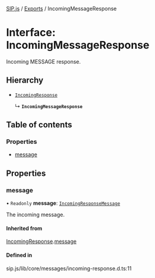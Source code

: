 [SIP.js](../README.md) / [Exports](../modules.md) / IncomingMessageResponse

# Interface: IncomingMessageResponse

Incoming MESSAGE response.

## Hierarchy

- [`IncomingResponse`](IncomingResponse.md)

  ↳ **`IncomingMessageResponse`**

## Table of contents

### Properties

- [message](IncomingMessageResponse.md#message)

## Properties

### message

• `Readonly` **message**: [`IncomingResponseMessage`](../classes/IncomingResponseMessage.md)

The incoming message.

#### Inherited from

[IncomingResponse](IncomingResponse.md).[message](IncomingResponse.md#message)

#### Defined in

sip.js/lib/core/messages/incoming-response.d.ts:11
